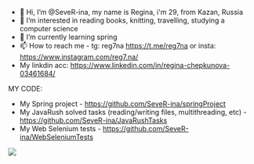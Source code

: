 - 👋 Hi, I’m @SeveR-ina, my name is Regina, i'm 29, from Kazan, Russia
- 👀 I’m interested in reading books, knitting, travelling, studying a computer science
- 🌱 I’m currently learning spring
- 📫 How to reach me - tg: reg7na https://t.me/reg7na or insta: https://www.instagram.com/reg7.na/
- My linkdin acc: https://www.linkedin.com/in/regina-chepkunova-03461684/

MY CODE:
- My Spring project - https://github.com/SeveR-ina/springProject
- My JavaRush solved tasks (reading/writing files, multithreading, etc) - https://github.com/SeveR-ina/JavaRushTasks
- My Web Selenium tests - https://github.com/SeveR-ina/WebSeleniumTests

[![](https://jitpack.io/v/org.bitbucket.SeveR-ina/jivys-backend2.svg)](https://jitpack.io/#org.bitbucket.SeveR-ina/jivys-backend2)
<!---
SeveR-ina/SeveR-ina is a ✨ special ✨ repository because its `README.md` (this file) appears on your GitHub profile.
You can click the Preview link to take a look at your changes.
--->
